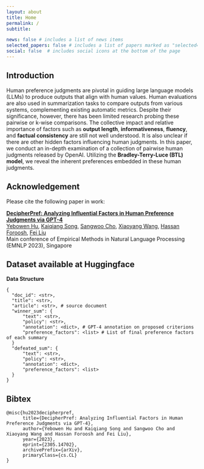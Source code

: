 ```yaml
---
layout: about
title: Home
permalink: /
subtitle:

news: false # includes a list of news items
selected_papers: false # includes a list of papers marked as "selected={true}"
social: false  # includes social icons at the bottom of the page
---
```


## Introduction

Human preference judgments are pivotal in guiding large language models (LLMs) to produce outputs that align with human values. Human evaluations are also used in summarization tasks to compare outputs from various systems, complementing existing automatic metrics. Despite their significance, however, there has been limited research probing these pairwise or k-wise comparisons. The collective impact and relative importance of factors such as **output length**, **informativeness**, **fluency**, and **factual consistency** are still not well understood. It is also unclear if there are other hidden factors influencing human judgments. In this paper, we conduct an in-depth examination of a collection of pairwise human judgments released by OpenAI. Utilizing the **Bradley-Terry-Luce (BTL) model**, we reveal the inherent preferences embedded in these human judgments. 

## Acknowledgement

Please cite the following paper in work:

[**DecipherPref: Analyzing Influential Factors in Human Preference Judgments via GPT-4**](https://arxiv.org/abs/2305.14702)\
[Yebowen Hu](https://yebowenhu.github.io/), [Kaiqiang Song](https://github.com/KaiQiangSong), [Sangwoo Cho](https://sangwoo3.github.io/), [Xiaoyang Wang](https://www.linkedin.com/in/xiaoyang-wang-001/), [Hassan Foroosh](https://www.cs.ucf.edu/person/hassan-foroosh/), [Fei Liu](https://www.cs.emory.edu/~fliu40/)\
Main conference of Empirical Methods in Natural Language Processing (EMNLP 2023), Singapore

## Dataset available at Huggingface
**Data Structure**
```
{
  "doc_id": <str>,
  "title": <str>,
  "article": <str>, # source document
  "winner_sum": {
      "text": <str>,
      "policy": <str>,
      "annotation": <dict>, # GPT-4 annotation on proposed criterions
      "preference_factors": <list> # List of final preference factors of each summary
  }
  "defeated_sum": {
      "text": <str>,
      "policy": <str>,
      "annotation": <dict>,
      "preference_factors": <list>
  }
}

```


## Bibtex
```
@misc{hu2023decipherpref,
      title={DecipherPref: Analyzing Influential Factors in Human Preference Judgments via GPT-4}, 
      author={Yebowen Hu and Kaiqiang Song and Sangwoo Cho and Xiaoyang Wang and Hassan Foroosh and Fei Liu},
      year={2023},
      eprint={2305.14702},
      archivePrefix={arXiv},
      primaryClass={cs.CL}
}
```
